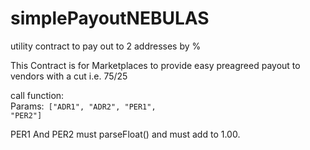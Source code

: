 # simplePayoutNEBULAS
utility contract to pay out to 2 addresses by %

This Contract is for Marketplaces to provide easy preagreed payout to vendors with a cut i.e. 75/25

call function:</br>
Params:<code> ["ADR1", "ADR2", "PER1", "PER2"]</code>

PER1 And PER2 must parseFloat() and must add to 1.00.
